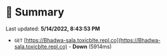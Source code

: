 # 📖 Summary
Last updated: **5/14/2022, 8:43:53 PM**

- `GET` [https://Bhadwa-sala.toxicblte.repl.co](https://Bhadwa-sala.toxicblte.repl.co) - **Down** (5914ms)
